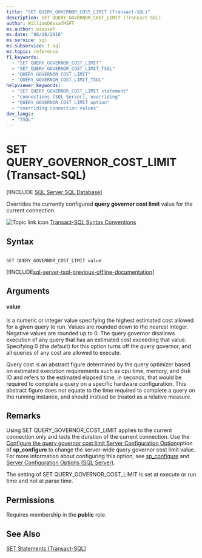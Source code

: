 ```yaml
---
title: "SET QUERY_GOVERNOR_COST_LIMIT (Transact-SQL)"
description: SET QUERY_GOVERNOR_COST_LIMIT (Transact-SQL)
author: WilliamDAssafMSFT
ms.author: wiassaf
ms.date: "06/10/2016"
ms.service: sql
ms.subservice: t-sql
ms.topic: reference
f1_keywords:
  - "SET QUERY_GOVERNOR_COST_LIMIT"
  - "SET_QUERY_GOVERNOR_COST_LIMIT_TSQL"
  - "QUERY_GOVERNOR_COST_LIMIT"
  - "QUERY_GOVERNOR_COST_LIMIT_TSQL"
helpviewer_keywords:
  - "SET QUERY_GOVERNOR_COST_LIMIT statement"
  - "connections [SQL Server], overriding"
  - "QUERY_GOVERNOR_COST_LIMIT option"
  - "overriding connection values"
dev_langs:
  - "TSQL"
---
```

# SET QUERY_GOVERNOR_COST_LIMIT (Transact-SQL)
[!INCLUDE [SQL Server SQL Database](../../includes/applies-to-version/sql-asdb-asdbmi.md)]

  Overrides the currently configured **query governor cost limit** value for the current connection.  
  
 ![Topic link icon](../../database-engine/configure-windows/media/topic-link.gif "Topic link icon") [Transact-SQL Syntax Conventions](../../t-sql/language-elements/transact-sql-syntax-conventions-transact-sql.md)  
  
## Syntax  
  
```syntaxsql
  
SET QUERY_GOVERNOR_COST_LIMIT value  
```  
  
[!INCLUDE[sql-server-tsql-previous-offline-documentation](../../includes/sql-server-tsql-previous-offline-documentation.md)]

## Arguments

#### value
  
 Is a numeric or integer value specifying the highest estimated cost allowed for a given query to run. Values are rounded down to the nearest integer. Negative values are rounded up to 0. The query governor disallows execution of any query that has an estimated cost exceeding that value. Specifying 0 (the default) for this option turns off the query governor, and all queries of any cost are allowed to execute.  
  
 Query cost is an abstract figure determined by the query optimizer based on estimated execution requirements such as cpu time, memory, and disk IO and refers to the estimated elapsed time, in seconds, that would be required to complete a query on a specific hardware configuration. This abstract figure does not equate to the time required to complete a query on the running instance, and should instead be treated as a relative measure.
  
## Remarks  

 Using SET QUERY_GOVERNOR_COST_LIMIT applies to the current connection only and lasts the duration of the current connection. Use the [Configure the query governor cost limit Server Configuration Option](../../database-engine/configure-windows/configure-the-query-governor-cost-limit-server-configuration-option.md)option of **sp_configure** to change the server-wide query governor cost limit value. For more information about configuring this option, see [sp_configure](../../relational-databases/system-stored-procedures/sp-configure-transact-sql.md) and [Server Configuration Options &#40;SQL Server&#41;](../../database-engine/configure-windows/server-configuration-options-sql-server.md).  
  
 The setting of SET QUERY_GOVERNOR_COST_LIMIT is set at execute or run time and not at parse time.  
  
## Permissions  
 Requires membership in the **public** role.  
  
## See Also  
 [SET Statements &#40;Transact-SQL&#41;](../../t-sql/statements/set-statements-transact-sql.md)  
